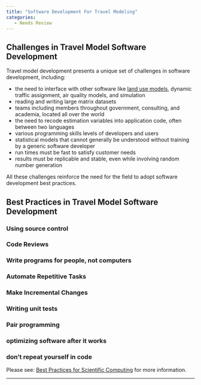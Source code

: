 ```yaml
---
title: "Software Development For Travel Modeling"
categories:
   - Needs Review
---
```


Challenges in Travel Model Software Development
-----------------------------------------------

Travel model development presents a unique set of challenges in software development, including:

-   the need to interface with other software like [land use models](Land_Use-Transport_Modeling), dynamic traffic assignment, air quality models, and simulation
-   reading and writing large matrix datasets
-   teams including members throughout government, consulting, and academia, located all over the world
-   the need to recode estimation variables into application code, often between two languages
-   various programming skills levels of developers and users
-   statistical models that cannot generally be understood without training by a generic software developer
-   run times must be fast to satisfy customer needs
-   results must be replicable and stable, even while involving random number generation

All these challenges reinforce the need for the field to adopt software development best practices.

Best Practices in Travel Model Software Development
---------------------------------------------------

### Using source control

### Code Reviews

### Write programs for people, not computers

### Automate Repetitive Tasks

### Make Incremental Changes

### Writing unit tests

### Pair programming

### optimizing software after it works

### don’t repeat yourself in code

Please see: [Best Practices for Scientific Computing](http://arxiv.org/pdf/1210.0530v4.pdf) for more information.

------------------------------------------------------------------------

